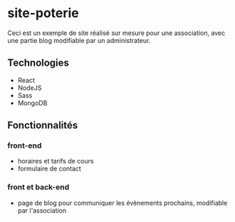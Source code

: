 # site-poterie

Ceci est un exemple de site réalisé sur mesure pour une association, avec une partie blog modifiable par un administrateur.

## Technologies
- React
- NodeJS
- Sass
- MongoDB

## Fonctionnalités
### front-end
- horaires et tarifs de cours
- formulaire de contact

### front et back-end
- page de blog pour communiquer les évènements prochains, modifiable par l'association
